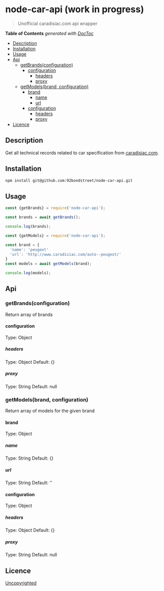 # node-car-api (work in progress)

> Unofficial caradisiac.com api wrapper

<!-- START doctoc generated TOC please keep comment here to allow auto update -->
<!-- DON'T EDIT THIS SECTION, INSTEAD RE-RUN doctoc TO UPDATE -->
**Table of Contents**  *generated with [DocToc](https://github.com/thlorenz/doctoc)*

- [Description](#description)
- [Installation](#installation)
- [Usage](#usage)
- [Api](#api)
  - [getBrands(configuration)](#getbrandsconfiguration)
    - [configuration](#configuration)
      - [headers](#headers)
      - [proxy](#proxy)
  - [getModels(brand, configuration)](#getmodelsbrand-configuration)
    - [brand](#brand)
      - [name](#name)
      - [url](#url)
    - [configuration](#configuration-1)
      - [headers](#headers-1)
      - [proxy](#proxy-1)
- [Licence](#licence)

<!-- END doctoc generated TOC please keep comment here to allow auto update -->

## Description

Get all technical records related to car specification from [caradisiac.com](http://www.caradisiac.com/fiches-techniques).

## Installation

```sh
npm install git@github.com:92bondstreet/node-car-api.git
```

## Usage

```js
const {getBrands} = require('node-car-api');

const brands = await getBrands();

console.log(brands);
```

```js
const {getModels} = require('node-car-api');

const brand = {
  'name': 'peugeot'
  'url': 'http://www.caradisiac.com/auto--peugeot/'
}
const models = await getModels(brand);

console.log(models);
```

## Api

### getBrands(configuration)

Return array of brands

#### configuration

Type: Object

##### headers
Type: Object
Default: {}

##### proxy
Type: String
Default: null

### getModels(brand, configuration)

Return array of models for the given brand

#### brand

Type: Object

##### name
Type: String
Default: {}

##### url
Type: String
Default: ''


#### configuration

Type: Object

##### headers
Type: Object
Default: {}

##### proxy
Type: String
Default: null


## Licence

[Uncopyrighted](http://zenhabits.net/uncopyright/)

